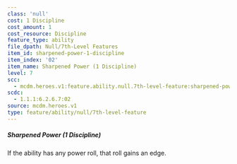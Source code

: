 ```yaml
---
class: 'null'
cost: 1 Discipline
cost_amount: 1
cost_resource: Discipline
feature_type: ability
file_dpath: Null/7th-Level Features
item_id: sharpened-power-1-discipline
item_index: '02'
item_name: Sharpened Power (1 Discipline)
level: 7
scc:
  - mcdm.heroes.v1:feature.ability.null.7th-level-feature:sharpened-power-1-discipline
scdc:
  - 1.1.1:6.2.6.7:02
source: mcdm.heroes.v1
type: feature/ability/null/7th-level-feature
---
```


##### Sharpened Power (1 Discipline)

If the ability has any power roll, that roll gains an edge.
